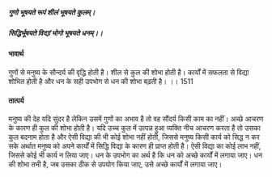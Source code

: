 ##### गुणो भूषयते रूपं शीलं भूषयते कुलम्।
##### सिद्धिर्भूषयते विद्यां भोगो भूषयते धनम्।। 

#### भावार्थ

गुणों से मनुष्य के सौन्दर्य की वृद्धि होती है। शील से कुल की शोभा होती है। कार्यों में सफलता से विद्या शोभित होती है और धन के सही उपभोग से धन की शोभा बढ़ती है। ।। 1511

#### तात्पर्य

मनुष्य की देह यदि सुंदर है लेकिन उसमें गुणों का अभाव है तो वह सौंदर्य किसी काम का नहीं। अच्छे आचरण के कारण ही कुल की शोभा होती है। यदि उच्च कुल में उत्पन्न हुआ व्यक्ति नीच आचरण करता है तो उसका कुल बदनाम होता है और ऐसी विद्या की भी कोई शोभा नहीं होती, जिससे मनुष्य किसी कार्य को सिद्ध न कर सके अर्थात मनुष्य को अपने कार्यों में सिद्धि विद्या के कारण ही प्राप्त होती है। ऐसी विद्या का कोई लाभ नहीं, जिससे कोई भी कार्य न लिया जाए। धन के उपभोग का अर्थ है कि धन को अच्छे कार्यों में लगाया जाए। धन की शोभा तभी है, जब उसका ठीक से उपयोग किया जाए, उसे अच्छे कार्यों में लगाया जाए।